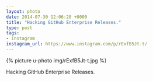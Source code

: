 ```yaml
---
layout: photo
date: 2014-07-30 12:06:20 +0000
title: "Hacking GitHub Enterprise Releases."
type: post
tags:
- instagram
instagram_url: https://www.instagram.com/p/rExfB5Jt-t/
---
```


{% picture u-photo img/rExfB5Jt-t.jpg %}

Hacking GitHub Enterprise Releases.
